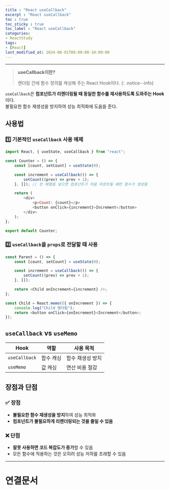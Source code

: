 ```yaml
---
title : "React useCallback"
excerpt : "React useCallback"
toc : true
toc_sticky : true
toc_label : "React useCallback"
categories:
- ReactStudy
tags:
- [React]
last_modified_at: 2024-08-01T08:00:00-10:00:00
---
```

  
---
  
> **useCallback이란?**  
>
>  렌더링 간에 함수 정의를 캐싱해 주는 React Hook이다. 
{: .notice--info}  

  `useCallback`은 **컴포넌트가 리렌더링될 때 동일한 함수를 재사용하도록 도와주는 Hook**이다.  
  불필요한 함수 재생성을 방지하여 성능 최적화에 도움을 준다.
  
## 사용법
  
### 1️⃣ 기본적인 `useCallback` 사용 예제
  
```javascript
import React, { useState, useCallback } from "react";

const Counter = () => {
    const [count, setCount] = useState(0);

    const increment = useCallback(() => {
        setCount((prev) => prev + 1);
    }, []); // 빈 배열을 넣으면 컴포넌트가 처음 마운트될 때만 함수가 생성됨

    return (
        <div>
            <p>Count: {count}</p>
            <button onClick={increment}>Increment</button>
        </div>
    );
};

export default Counter;
```
  
### 2️⃣ `useCallback`을 `props`로 전달할 때 사용
  
```javascript
const Parent = () => {
    const [count, setCount] = useState(0);

    const increment = useCallback(() => {
        setCount((prev) => prev + 1);
    }, []);

    return <Child onIncrement={increment} />;
};

const Child = React.memo(({ onIncrement }) => {
    console.log("Child 렌더링");
    return <button onClick={onIncrement}>Increment</button>;
});
```
  
## `useCallback` vs `useMemo`
  
| Hook | 역할 | 사용 목적 |
|------|------|---------|
| `useCallback` | 함수 캐싱 | 함수 재생성 방지 |
| `useMemo` | 값 캐싱 | 연산 비용 절감 |
  
## 장점과 단점
  
### ✅ 장점
- **불필요한 함수 재생성을 방지**하여 성능 최적화
- **컴포넌트가 불필요하게 리렌더링되는 것을 줄일 수 있음**  
  
### ❌ 단점
- **잘못 사용하면 코드 복잡도가 증가**할 수 있음
- 모든 함수에 적용하는 것은 오히려 성능 저하를 초래할 수 있음

---
  
# 연결문서
